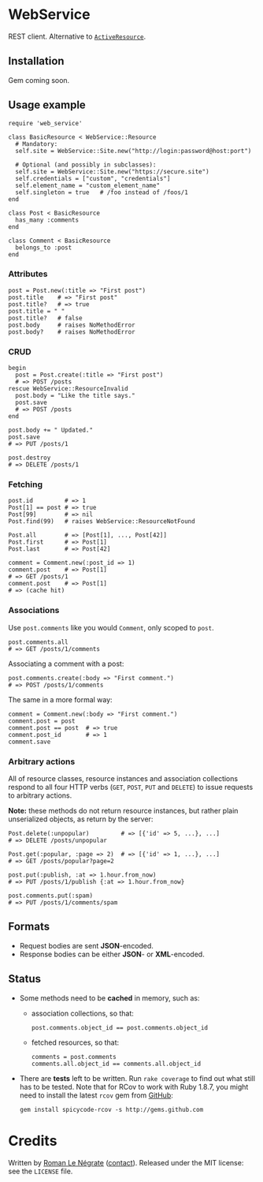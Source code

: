 # WebService

REST client. Alternative to [`ActiveResource`](http://api.rubyonrails.org/classes/ActiveResource/Base.html).

## Installation

Gem coming soon.

## Usage example

    require 'web_service'
    
    class BasicResource < WebService::Resource
      # Mandatory:
      self.site = WebService::Site.new("http://login:password@host:port")
      
      # Optional (and possibly in subclasses):
      self.site = WebService::Site.new("https://secure.site")
      self.credentials = ["custom", "credentials"]
      self.element_name = "custom_element_name"
      self.singleton = true   # /foo instead of /foos/1
    end
    
    class Post < BasicResource
      has_many :comments
    end
    
    class Comment < BasicResource
      belongs_to :post
    end

### Attributes

    post = Post.new(:title => "First post")
    post.title    # => "First post"
    post.title?   # => true
    post.title = " "
    post.title?   # false
    post.body     # raises NoMethodError
    post.body?    # raises NoMethodError

### CRUD

    begin
      post = Post.create(:title => "First post")
      # => POST /posts
    rescue WebService::ResourceInvalid
      post.body = "Like the title says."
      post.save
      # => POST /posts
    end
    
    post.body += " Updated."
    post.save
    # => PUT /posts/1
    
    post.destroy
    # => DELETE /posts/1

### Fetching

    post.id         # => 1
    Post[1] == post # => true
    Post[99]        # => nil
    Post.find(99)   # raises WebService::ResourceNotFound
    
    Post.all        # => [Post[1], ..., Post[42]]
    Post.first      # => Post[1]
    Post.last       # => Post[42]
    
    comment = Comment.new(:post_id => 1)
    comment.post    # => Post[1]
    # => GET /posts/1
    comment.post    # => Post[1]
    # => (cache hit)

### Associations

Use `post.comments` like you would `Comment`, only scoped to `post`.

    post.comments.all
    # => GET /posts/1/comments

Associating a comment with a post:

    post.comments.create(:body => "First comment.")
    # => POST /posts/1/comments

The same in a more formal way:

    comment = Comment.new(:body => "First comment.")
    comment.post = post
    comment.post == post  # => true
    comment.post_id       # => 1
    comment.save

### Arbitrary actions

All of resource classes, resource instances and association collections respond to all four HTTP verbs (`GET`, `POST`, `PUT` and `DELETE`) to issue requests to arbitrary actions.

**Note:** these methods do not return resource instances, but rather plain unserialized objects, as return by the server:

    Post.delete(:unpopular)         # => [{'id' => 5, ...}, ...]
    # => DELETE /posts/unpopular

    Post.get(:popular, :page => 2)  # => [{'id' => 1, ...}, ...]
    # => GET /posts/popular?page=2
    
    post.put(:publish, :at => 1.hour.from_now)
    # => PUT /posts/1/publish {:at => 1.hour.from_now}
    
    post.comments.put(:spam)
    # => PUT /posts/1/comments/spam

## Formats

* Request bodies are sent **JSON**-encoded.
* Response bodies can be either **JSON**- or **XML**-encoded.

## Status

* Some methods need to be **cached** in memory, such as:
  * association collections, so that:

        post.comments.object_id == post.comments.object_id

  * fetched resources, so that:

        comments = post.comments
        comments.all.object_id == comments.all.object_id

* There are **tests** left to be written. Run `rake coverage` to find out what still has to be tested. Note that for RCov to work with Ruby 1.8.7, you might need to install the latest `rcov` gem from [GitHub](http://github.com/spicycode/rcov):

      gem install spicycode-rcov -s http://gems.github.com

# Credits

Written by [Roman Le Négrate](http://roman.flucti.com) ([contact](mailto:roman.lenegrate@gmail.com)). Released under the MIT license: see the `LICENSE` file.
